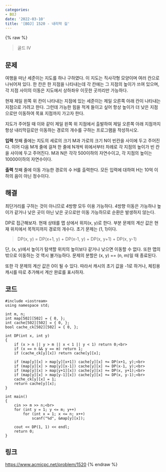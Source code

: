 ```yaml
---
categories:
- BOJ
date: '2022-03-10'
title: '[BOJ] 1520 - 내리막 길'
---
```


{% raw %}
> 골드 IV<br>

## 문제
여행을 떠난 세준이는 지도를 하나 구하였다. 이 지도는 직사각형 모양이며 여러 칸으로 나뉘어져 있다. 한 칸은 한 지점을 나타내는데 각 칸에는 그 지점의 높이가 쓰여 있으며, 각 지점 사이의 이동은 지도에서 상하좌우 이웃한 곳끼리만 가능하다.

현재 제일 왼쪽 위 칸이 나타내는 지점에 있는 세준이는 제일 오른쪽 아래 칸이 나타내는 지점으로 가려고 한다. 그런데 가능한 힘을 적게 들이고 싶어 항상 높이가 더 낮은 지점으로만 이동하여 목표 지점까지 가고자 한다.

지도가 주어질 때 이와 같이 제일 왼쪽 위 지점에서 출발하여 제일 오른쪽 아래 지점까지 항상 내리막길로만 이동하는 경로의 개수를 구하는 프로그램을 작성하시오.

**입력**
첫째 줄에는 지도의 세로의 크기 M과 가로의 크기 N이 빈칸을 사이에 두고 주어진다. 이어 다음 M개 줄에 걸쳐 한 줄에 N개씩 위에서부터 차례로 각 지점의 높이가 빈 칸을 사이에 두고 주어진다. M과 N은 각각 500이하의 자연수이고, 각 지점의 높이는 10000이하의 자연수이다.

**출력**
첫째 줄에 이동 가능한 경로의 수 H를 출력한다. 모든 입력에 대하여 H는 10억 이하의 음이 아닌 정수이다.

##  해결
최단거리를 구하는 것이 아니므로 4방향 모두 이용 가능하다. 4방향 이동은 가능하나 높이가 같거나 낮은 곳이 아닌 낮은 곳으로만 이동 가능하므로 순환은 발생하지 않는다.

DP로 접근해보자. 현재 상태를 맵 상에서 위치(x, y)로 한다. 부분 문제의 계산 값은 현재 위치에서 목적지까지 경로의 개수다. 초기 문제는 (1, 1)이다.
> DP(x, y) = DP(x+1, y) + DP(x-1, y) + DP(x, y+1) + DP(x, y-1)<br>

단, (x, y)에서 높이가 탐색할 위치의 높이보다 같거나 낮으면 이동할 수 없다. 또한 맵의 밖으로 이동하는 것 역시 불가능하다. 문제의 분할은 (x, y) == (n, m)일 때 종료된다.

또한 각 문제의 계산 값은 0이 될 수 있다. 따라서 캐시의 초기 값을 -1로 하거나, 체킹용 캐시를 따로 추가해서 계산 완료를 표시하자.

## 코드
```
#include <iostream>
using namespace std;

int m, n;
int map[502][502] = { 0, };
int cache[502][502] = { 0, };
bool cache_ck[502][502] = { 0, };

int DP(int x, int y)
{
	if (x > n || y > m || x < 1 || y < 1) return 0;<br>
	if (x == n && y == m) return 1;
	if (cache_ck[y][x]) return cache[y][x];

	if (map[y][x] > map[y][x+1]) cache[y][x] += DP(x+1, y);<br>
	if (map[y][x] > map[y][x-1]) cache[y][x] += DP(x-1, y);<br>
	if (map[y][x] > map[y+1][x]) cache[y][x] += DP(x, y+1);<br>
	if (map[y][x] > map[y-1][x]) cache[y][x] += DP(x, y-1);<br>
	cache_ck[y][x] = 1;
	return cache[y][x];
}

int main()
{
	cin >> m >> n;<br>
	for (int y = 1; y <= m; y++)
		for (int x = 1; x <= n; x++)
			scanf("%d", &map[y][x]);

	cout << DP(1, 1) << endl;
	return 0;
}
```

## 링크
https://www.acmicpc.net/problem/1520
{% endraw %}